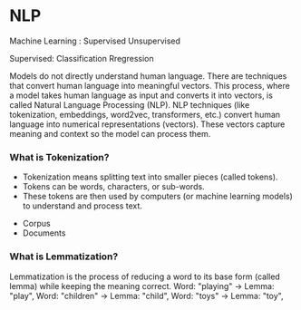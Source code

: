 # NLP
Machine Learning : 
  Supervised
  Unsupervised

  Supervised:
    Classification
    Rregression

Models do not directly understand human language. There are techniques that convert human language into meaningful vectors. This process, where a model takes human language as input and converts it into vectors, is called Natural Language Processing (NLP).
NLP techniques (like tokenization, embeddings, word2vec, transformers, etc.) convert human language into numerical representations (vectors).
These vectors capture meaning and context so the model can process them.

<h3>What is Tokenization?</h3>
<ul>
  <li>Tokenization means splitting text into smaller pieces (called tokens).</li>
  <li>Tokens can be words, characters, or sub-words.</li>
  <li>These tokens are then used by computers (or machine learning models) to understand and process text.</li>
</ul>

<ul>
  <li>Corpus</li>
  <li>Documents</li>
</ul>


<h3>What is Lemmatization?</h3>
Lemmatization is the process of reducing a word to its base form (called lemma) while keeping the meaning correct.
Word: "playing" → Lemma: "play",
Word: "children" → Lemma: "child",
Word: "toys" → Lemma: "toy",






